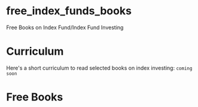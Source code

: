 # free_index_funds_books
Free Books on Index Fund/Index Fund Investing


# Curriculum
Here's a short curriculum to read selected books on index investing:
```coming soon```

# Free Books
